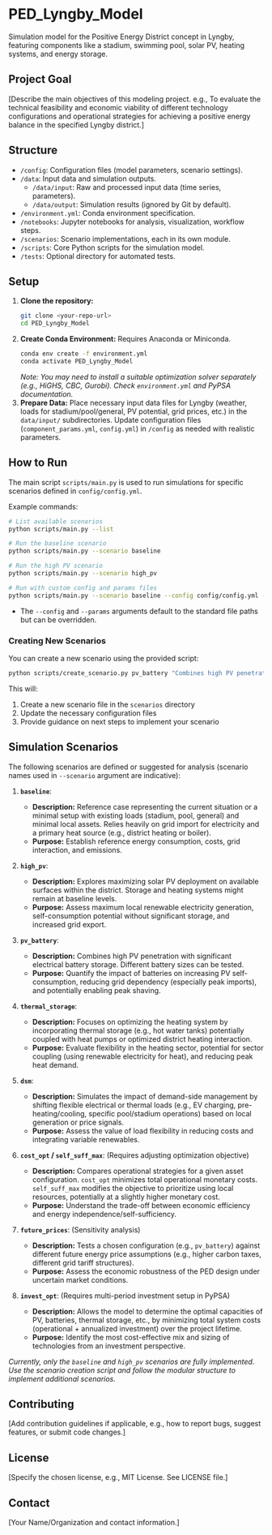# PED_Lyngby_Model

Simulation model for the Positive Energy District concept in Lyngby, featuring components like a stadium, swimming pool, solar PV, heating systems, and energy storage.

## Project Goal

[Describe the main objectives of this modeling project. e.g., To evaluate the technical feasibility and economic viability of different technology configurations and operational strategies for achieving a positive energy balance in the specified Lyngby district.]

## Structure

* `/config`: Configuration files (model parameters, scenario settings).
* `/data`: Input data and simulation outputs.
    * `/data/input`: Raw and processed input data (time series, parameters).
    * `/data/output`: Simulation results (ignored by Git by default).
* `/environment.yml`: Conda environment specification.
* `/notebooks`: Jupyter notebooks for analysis, visualization, workflow steps.
* `/scenarios`: Scenario implementations, each in its own module.
* `/scripts`: Core Python scripts for the simulation model.
* `/tests`: Optional directory for automated tests.

## Setup

1.  **Clone the repository:**
    ```bash
    git clone <your-repo-url>
    cd PED_Lyngby_Model
    ```
2.  **Create Conda Environment:** Requires Anaconda or Miniconda.
    ```bash
    conda env create -f environment.yml
    conda activate PED_Lyngby_Model
    ```
    *Note: You may need to install a suitable optimization solver separately (e.g., HiGHS, CBC, Gurobi). Check `environment.yml` and PyPSA documentation.*
3.  **Prepare Data:** Place necessary input data files for Lyngby (weather, loads for stadium/pool/general, PV potential, grid prices, etc.) in the `data/input/` subdirectories. Update configuration files (`component_params.yml`, `config.yml`) in `/config` as needed with realistic parameters.

## How to Run

The main script `scripts/main.py` is used to run simulations for specific scenarios defined in `config/config.yml`.

Example commands:

```bash
# List available scenarios
python scripts/main.py --list

# Run the baseline scenario
python scripts/main.py --scenario baseline

# Run the high PV scenario
python scripts/main.py --scenario high_pv

# Run with custom config and params files
python scripts/main.py --scenario baseline --config config/config.yml --params config/component_params.yml
```

* The `--config` and `--params` arguments default to the standard file paths but can be overridden.

### Creating New Scenarios

You can create a new scenario using the provided script:

```bash
python scripts/create_scenario.py pv_battery "Combines high PV penetration with electrical battery storage"
```

This will:
1. Create a new scenario file in the `scenarios` directory
2. Update the necessary configuration files
3. Provide guidance on next steps to implement your scenario

## Simulation Scenarios

The following scenarios are defined or suggested for analysis (scenario names used in `--scenario` argument are indicative):

1.  **`baseline`**:
    * **Description:** Reference case representing the current situation or a minimal setup with existing loads (stadium, pool, general) and minimal local assets. Relies heavily on grid import for electricity and a primary heat source (e.g., district heating or boiler).
    * **Purpose:** Establish reference energy consumption, costs, grid interaction, and emissions.

2.  **`high_pv`**:
    * **Description:** Explores maximizing solar PV deployment on available surfaces within the district. Storage and heating systems might remain at baseline levels.
    * **Purpose:** Assess maximum local renewable electricity generation, self-consumption potential without significant storage, and increased grid export.

3.  **`pv_battery`**:
    * **Description:** Combines high PV penetration with significant electrical battery storage. Different battery sizes can be tested.
    * **Purpose:** Quantify the impact of batteries on increasing PV self-consumption, reducing grid dependency (especially peak imports), and potentially enabling peak shaving.

4.  **`thermal_storage`**:
    * **Description:** Focuses on optimizing the heating system by incorporating thermal storage (e.g., hot water tanks) potentially coupled with heat pumps or optimized district heating interaction.
    * **Purpose:** Evaluate flexibility in the heating sector, potential for sector coupling (using renewable electricity for heat), and reducing peak heat demand.

5.  **`dsm`**:
    * **Description:** Simulates the impact of demand-side management by shifting flexible electrical or thermal loads (e.g., EV charging, pre-heating/cooling, specific pool/stadium operations) based on local generation or price signals.
    * **Purpose:** Assess the value of load flexibility in reducing costs and integrating variable renewables.

6.  **`cost_opt` / `self_suff_max`**: (Requires adjusting optimization objective)
    * **Description:** Compares operational strategies for a given asset configuration. `cost_opt` minimizes total operational monetary costs. `self_suff_max` modifies the objective to prioritize using local resources, potentially at a slightly higher monetary cost.
    * **Purpose:** Understand the trade-off between economic efficiency and energy independence/self-sufficiency.

7.  **`future_prices`**: (Sensitivity analysis)
    * **Description:** Tests a chosen configuration (e.g., `pv_battery`) against different future energy price assumptions (e.g., higher carbon taxes, different grid tariff structures).
    * **Purpose:** Assess the economic robustness of the PED design under uncertain market conditions.

8.  **`invest_opt`**: (Requires multi-period investment setup in PyPSA)
    * **Description:** Allows the model to determine the optimal capacities of PV, batteries, thermal storage, etc., by minimizing total system costs (operational + annualized investment) over the project lifetime.
    * **Purpose:** Identify the most cost-effective mix and sizing of technologies from an investment perspective.

*Currently, only the `baseline` and `high_pv` scenarios are fully implemented. Use the scenario creation script and follow the modular structure to implement additional scenarios.*

## Contributing

[Add contribution guidelines if applicable, e.g., how to report bugs, suggest features, or submit code changes.]

## License

[Specify the chosen license, e.g., MIT License. See LICENSE file.]

## Contact

[Your Name/Organization and contact information.]